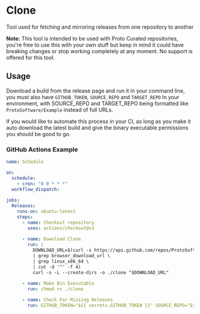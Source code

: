 # Clone
Tool used for fetching and mirroring releases from one repository to another

**Note:** This tool is intended to be used with Proto Curated repositories, you're free to use this with your own stuff but keep in mind it could have breaking changes or stop working completely at any moment. No support is offered for this tool.

## Usage
Download a build from the release page and run it in your command line, you must also have `GITHUB_TOKEN`, `SOURCE_REPO` and `TARGET_REPO` In your environment, with SOURCE_REPO and TARGET_REPO being formatted like `ProtoSoftware/Example` instead of full URLs.

If you would like to automate this process in your CI, as long as you make it auto download the latest build and give the binary executable permissions you should be good to go.

### GitHub Actions Example
```yml
name: Schedule

on:
  schedule:
    - cron: "0 0 * * *"
  workflow_dispatch:
  
jobs:
  Releases:
    runs-on: ubuntu-latest
    steps:
      - name: Checkout repository
        uses: actions/checkout@v3
        
      - name: Download Clone
        run: |
          DOWNLOAD_URL=$(curl -s https://api.github.com/repos/ProtoSoftware/clone/releases/latest \
          | grep browser_download_url \
          | grep linux_x86_64 \
          | cut -d '"' -f 4)
          curl -s -L --create-dirs -o ./clone "$DOWNLOAD_URL"
  
      - name: Make Bin Executable
        run: chmod +x ./clone

      - name: Check For Missing Releases
        run: GITHUB_TOKEN="${{ secrets.GITHUB_TOKEN }}" SOURCE_REPO="Example/Example" TARGET_REPO="Example/Example" ./clone
```
